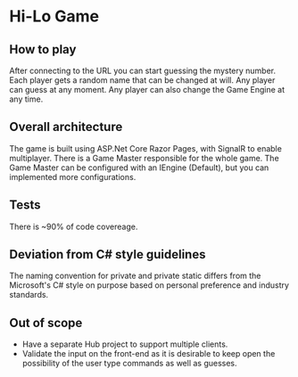 # Hi-Lo Game

## How to play

After connecting to the URL you can start guessing the mystery number.
Each player gets a random name that can be changed at will.
Any player can guess at any moment. Any player can also change the Game Engine at any time. 

## Overall architecture
The game is built using ASP.Net Core Razor Pages, with SignalR to enable multiplayer.
There is a Game Master responsible for the whole game. 
The Game Master can be configured with an IEngine (Default), but you can implemented more configurations.

## Tests
There is ~90% of code covereage.

## Deviation from C# style guidelines
The naming convention for private and private static differs from the Microsoft's C# style on purpose based on personal preference and industry standards.

## Out of scope
* Have a separate Hub project to support multiple clients.
* Validate the input on the front-end as it is desirable to keep open the possibility of the user type commands as well as guesses.
